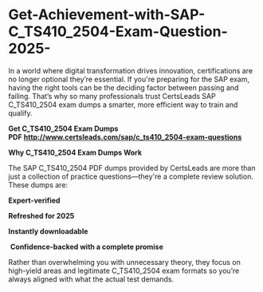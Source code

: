 # Get-Achievement-with-SAP-C_TS410_2504-Exam-Question-2025-
<p>In a world where digital transformation drives innovation, certifications are no longer optional they&rsquo;re essential. If you&#39;re preparing for the SAP exam, having the right tools can be the deciding factor between passing and failing. That&rsquo;s why so many professionals trust CertsLeads SAP C_TS410_2504 exam dumps a smarter, more efficient way to train and qualify.</p> <p><strong>Get C_TS410_2504 Exam Dumps PDF&nbsp;<a href="http://www.certsleads.com/sap/c_ts410_2504-exam-questions">http://www.certsleads.com/sap/c_ts410_2504-exam-questions</a></strong></p> <p><strong>Why C_TS410_2504 Exam Dumps Work</strong></p> <p>The SAP C_TS410_2504 PDF dumps provided by CertsLeads are more than just a collection of practice questions&mdash;they&#39;re a complete review solution. These dumps are:</p> <p><strong>Expert-verified</strong></p> <p><strong>Refreshed for 2025</strong></p> <p><strong>Instantly downloadable</strong></p> <p>&nbsp;<strong>Confidence-backed with a complete promise</strong></p> <p>Rather than overwhelming you with unnecessary theory, they focus on high-yield areas and legitimate C_TS410_2504 exam formats so you&rsquo;re always aligned with what the actual test demands.</p> <p>&nbsp;</p>
